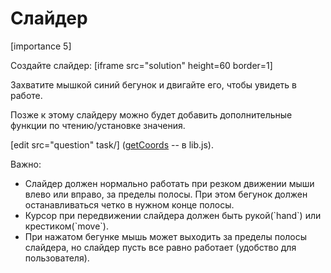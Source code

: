# Слайдер 

[importance 5]

Создайте слайдер:
[iframe src="solution" height=60 border=1]

Захватите мышкой синий бегунок и двигайте его, чтобы увидеть в работе.

Позже к этому слайдеру можно будет добавить дополнительные функции по чтению/установке значения.

[edit src="question" task/] ([getCoords](#getCoords) -- в lib.js).

Важно:
<ul>
<li>Слайдер должен нормально работать при резком движении мыши влево или вправо, за пределы полосы. При этом бегунок должен останавливаться четко в нужном конце полосы.</li>
<li>Курсор при передвижении слайдера должен быть рукой(`hand`) или крестиком(`move`).</li> 
<li>При нажатом бегунке мышь может выходить за пределы полосы слайдера, но слайдер пусть все равно работает (удобство для пользователя).</li>
</ul>